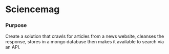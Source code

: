 # Sciencemag

### Purpose
Create a solution that crawls for articles from a news website, cleanses the response, stores in a mongo database then makes it available to search via an API.


